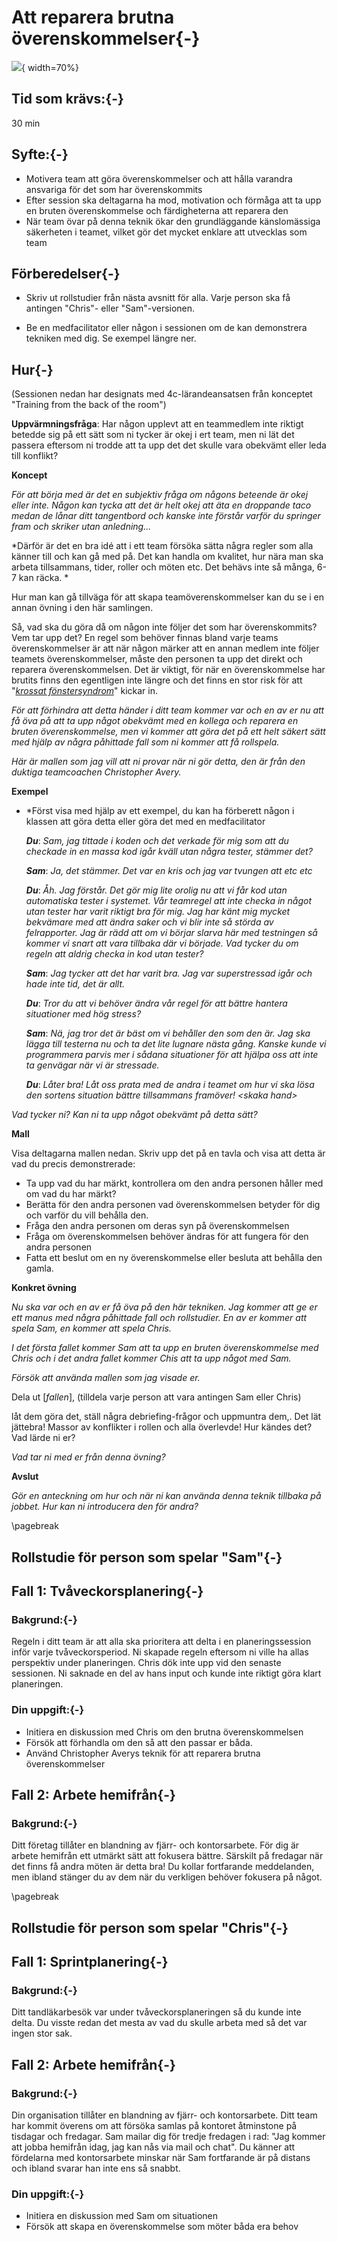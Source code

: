 # Att reparera brutna överenskommelser{-}
![](images/repairing-broken-agreement.png){ width=70%}

## Tid som krävs:{-}

30 min

## Syfte:{-}

- Motivera team att göra överenskommelser och att hålla varandra ansvariga för det som har överenskommits
- Efter session ska deltagarna ha mod, motivation och förmåga att ta upp en bruten överenskommelse och färdigheterna att reparera den
- När team övar på denna teknik ökar den grundläggande känslomässiga säkerheten i teamet, vilket gör det mycket enklare att utvecklas som team

## Förberedelser{-}

- Skriv ut rollstudier från nästa avsnitt för alla. Varje person ska få antingen "Chris"- eller "Sam"-versionen.

- Be en medfacilitator eller någon i sessionen om de kan demonstrera tekniken med dig. Se exempel längre ner. 

## Hur{-}

(Sessionen nedan har designats med 4c-lärandeansatsen från konceptet "Training from the back of the room")

**Uppvärmningsfråga**: Har någon upplevt att en teammedlem inte riktigt betedde sig på ett sätt som ni tycker är okej i ert team, men ni lät det passera eftersom ni trodde att ta upp det det skulle vara obekvämt eller leda till konflikt?

**Koncept**

*För att börja med är det en subjektiv fråga om någons beteende är okej eller inte. Någon kan tycka att det är helt okej att äta en droppande taco medan de lånar ditt tangentbord och kanske inte förstår varför du springer fram och skriker utan anledning...*

*Därför är det en bra idé att i ett team försöka sätta några regler som alla känner till och kan gå med på. Det kan handla om kvalitet, hur nära man ska arbeta tillsammans, tider, roller och möten etc. Det behävs inte så många, 6-7 kan räcka. *

Hur man kan gå tillväga för att skapa teamöverenskommelser kan du se i en annan övning i den här samlingen.

Så, vad ska du göra då om någon inte följer det som har överenskommits? Vem tar upp det? En regel som behöver finnas bland varje teams överenskommelser är att när någon märker att en annan medlem inte följer teamets överenskommelser, måste den personen ta upp det direkt och reparera överenskommelsen. Det är viktigt, för när en överenskommelse har brutits finns den egentligen inte längre och det finns en stor risk för att "[*krossat fönstersyndrom*](https://whatis.techtarget.com/definition/broken-window-theory)" kickar in.

*För att förhindra att detta händer i ditt team kommer var och en av er nu att få öva på att ta upp något obekvämt med en kollega och reparera en bruten överenskommelse, men vi kommer att göra det på ett helt säkert sätt med hjälp av några påhittade fall som ni kommer att få rollspela.*

*Här är mallen som jag vill att ni provar när ni gör detta, den är från den duktiga teamcoachen Christopher Avery.*

**Exempel**

- *Först visa med hjälp av ett exempel, du kan ha förberett någon i klassen att göra detta eller göra det med en medfacilitator

   ***Du***: *Sam, jag tittade i koden och det verkade för mig som att du checkade in en massa kod igår kväll utan några tester, stämmer det?*

   ***Sam***: *Ja, det stämmer. Det var en kris och jag var tvungen att etc etc*

   ***Du***: *Åh. Jag förstår. Det gör mig lite orolig nu att vi får kod utan automatiska tester i systemet. Vår teamregel att inte checka in något utan tester har varit riktigt bra för mig. Jag har känt mig mycket bekvämare med att ändra saker och vi blir inte så störda av felrapporter. Jag är rädd att om vi börjar slarva här med testningen så kommer vi snart att vara tillbaka där vi började. Vad tycker du om regeln att aldrig checka in kod utan tester?*

   ***Sam***: *Jag tycker att det har varit bra. Jag var superstressad igår och hade inte tid, det är allt.*

   ***Du***: *Tror du att vi behöver ändra vår regel för att bättre hantera situationer med hög stress?*

   ***Sam***: *Nä, jag tror det är bäst om vi behåller den som den är. Jag ska lägga till testerna nu och ta det lite lugnare nästa gång. Kanske kunde vi programmera parvis mer i sådana situationer för att hjälpa oss att inte ta genvägar när vi är stressade.*

   ***Du***: *Låter bra! Låt oss prata med de andra i teamet om hur vi ska lösa den sortens situation bättre tillsammans framöver! &lt;skaka hand&gt;*

*Vad tycker ni? Kan ni ta upp något obekvämt på detta sätt?*

**Mall**

Visa deltagarna mallen nedan. Skriv upp det på en tavla och visa att detta är vad du precis demonstrerade:

- Ta upp vad du har märkt, kontrollera om den andra personen håller med om vad du har märkt?
- Berätta för den andra personen vad överenskommelsen betyder för dig och varför du vill behålla den.
- Fråga den andra personen om deras syn på överenskommelsen
- Fråga om överenskommelsen behöver ändras för att fungera för den andra personen
- Fatta ett beslut om en ny överenskommelse eller besluta att behålla den gamla.

**Konkret övning**

*Nu ska var och en av er få öva på den här tekniken. Jag kommer att ge er ett manus med några påhittade fall och rollstudier. En av er kommer att spela Sam, en kommer att spela Chris.*

*I det första fallet kommer Sam att ta upp en bruten överenskommelse med Chris och i det andra fallet kommer Chis att ta upp något med Sam.*

*Försök att använda mallen som jag visade er.*

Dela ut [*fallen*],
(tilldela varje person att vara antingen Sam eller Chris)

låt dem göra det, ställ några debriefing-frågor och uppmuntra dem,. Det lät jättebra! Massor av konflikter i rollen och alla överlevde! Hur kändes det? Vad lärde ni er?

*Vad tar ni med er från denna övning?*

**Avslut**

*Gör en anteckning om hur och när ni kan använda denna teknik tillbaka på jobbet. Hur kan ni introducera den för andra?*

\pagebreak 
## Rollstudie för person som spelar "Sam"{-}

## Fall 1: Tvåveckorsplanering{-}

### Bakgrund:{-}

Regeln i ditt team är att alla ska prioritera att delta i en planeringssession inför varje tvåveckorsperiod. Ni skapade regeln eftersom ni ville ha allas perspektiv under planeringen. Chris dök inte upp vid den senaste sessionen. Ni saknade en del av hans input och kunde inte riktigt göra klart planeringen.

### Din uppgift:{-}

*   Initiera en diskussion med Chris om den brutna överenskommelsen
*   Försök att förhandla om den så att den passar er båda.
*   Använd Christopher Averys teknik för att reparera brutna överenskommelser


## Fall 2: Arbete hemifrån{-}

### Bakgrund:{-}

Ditt företag tillåter en blandning av fjärr- och kontorsarbete. För dig är arbete hemifrån ett utmärkt sätt att fokusera bättre. Särskilt på fredagar när det finns få andra möten är detta bra! Du kollar fortfarande meddelanden, men ibland stänger du av dem när du verkligen behöver fokusera på något.


\pagebreak 
## Rollstudie för person som spelar "Chris"{-}

## Fall 1: Sprintplanering{-}

### Bakgrund:{-}

Ditt tandläkarbesök var under tvåveckorsplaneringen så du kunde inte delta. Du visste redan det mesta av
vad du skulle arbeta med så det var ingen stor sak.


## Fall 2: Arbete hemifrån{-}

### Bakgrund:{-}

Din organisation tillåter en blandning av fjärr- och kontorsarbete. Ditt team har kommit överens om att försöka samlas på kontoret åtminstone på tisdagar och fredagar. Sam mailar dig för tredje fredagen i rad: "Jag kommer att jobba hemifrån idag, jag kan nås via mail och chat". Du känner att fördelarna med kontorsarbete minskar när Sam fortfarande är på distans och ibland svarar han inte ens så snabbt.

### Din uppgift:{-}

*   Initiera en diskussion med Sam om situationen
*   Försök att skapa en överenskommelse som möter båda era behov
